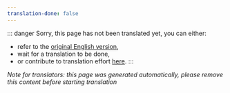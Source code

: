 ```yaml
---
translation-done: false
---
```

::: danger
Sorry, this page has not been translated yet, you can either:
- refer to the [original English version](</quest-modding.md>),
- wait for a translation to be done,
- or contribute to translation effort [here](https://github.com/bsmg/wiki).
:::

_Note for translators: this page was generated automatically, please remove this content before starting translation_
